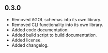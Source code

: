## 0.3.0
  
- Removed AGOL schemas into its own library.  
- Removed CLI functionality into its own library.  
- Added code documentation.  
- Added build script to build documentation.  
- Added license.  
- Added changelog.  
